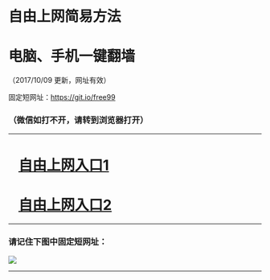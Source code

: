 ﻿# 自由上网简易方法

# 电脑、手机一键翻墙

（2017/10/09 更新，网址有效）

固定短网址：https://git.io/free99

### （微信如打不开，请转到浏览器打开）


***





# &nbsp;&nbsp; <a href="http://ft997625570.fwq-tz-1001.info/fwqtz01.html?t=100900115264 " target="_blank">自由上网入口1</a>
# &nbsp;&nbsp; <a href="http://ft416828700.fwq-tz-1002.info/fwqtz02.html?t=100900123269 " target="_blank">自由上网入口2</a>
***

### 请记住下图中固定短网址：

<img src="https://s3-us-west-2.amazonaws.com/fwq-1001/yjfq-20170905okok.png" /> 


***

